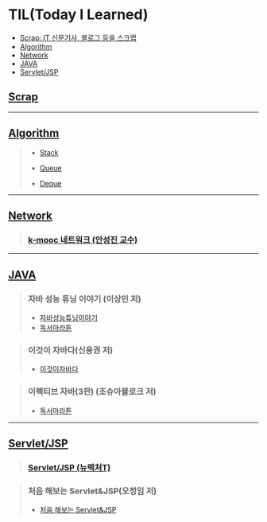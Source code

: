 # TIL(Today I Learned)

- [Scrap: IT 신문기사, 블로그 등을 스크랩](#Scrap)
- [Algorithm](#Algorithm)
- [Network](#Network)
- [JAVA](#JAVA)
- [Servlet/JSP](#Servlet/JSP)

## [Scrap](https://github.com/DevLimK1/TIL/tree/master/Scrap)

---

## [Algorithm](https://github.com/DevLimK1/TIL/tree/master/Algorithm)

> - [Stack](https://github.com/DevLimK1/TIL/tree/master/Algorithm/Stack)
>
> - [Queue](https://github.com/DevLimK1/TIL/tree/master/Algorithm/Queue)
>
> - [Deque](https://github.com/DevLimK1/TIL/tree/master/Algorithm/Deque)

---

## [Network](https://github.com/DevLimK1/TIL/tree/master/Network)

> ### [k-mooc 네트워크 (안성진 교수)](https://github.com/DevLimK1/TIL/tree/master/Network/Network_kmooc)

---

## [JAVA](https://github.com/DevLimK1/TIL/tree/master/JAVA)

> ### 자바 성능 튜닝 이야기 (이상민 저)
>
> - [자바성능튜닝이야기](https://github.com/DevLimK1/TIL/tree/master/JAVA/%EC%9E%90%EB%B0%94%EC%84%B1%EB%8A%A5%ED%8A%9C%EB%8B%9D%EC%9D%B4%EC%95%BC%EA%B8%B0)
> - [독서마라톤](https://github.com/DevLimK1/TIL/tree/master/%EB%8F%85%EC%84%9C%EB%A7%88%EB%9D%BC%ED%86%A4)

> ### 이것이 자바다(신용권 저)
>
> - [이것이자바다](https://github.com/DevLimK1/TIL/tree/master/JAVA/%EC%9D%B4%EA%B2%83%EC%9D%B4%20%EC%9E%90%EB%B0%94%EB%8B%A4)

> ### 이펙티브 자바(3판) (조슈아블로크 저)
>
> - [독서마라톤](https://github.com/DevLimK1/TIL/blob/master/%EB%8F%85%EC%84%9C%EB%A7%88%EB%9D%BC%ED%86%A4/%EC%9D%B4%ED%8E%99%ED%8B%B0%EB%B8%8C%EC%9E%90%EB%B0%943-E.md)

---

## [Servlet/JSP](https://github.com/DevLimK1/TIL/tree/master/Servlet-JSP)

> ### [Servlet/JSP (뉴렉처T)](https://github.com/DevLimK1/TIL/tree/master/Servlet-JSP/Servlet-JSP_newlecT)

> ### 처음 해보는 Servlet&JSP(오정임 저)
>
> - [처음 해보는 Servlet&JSP]()

<!--테이블 만들어주는 사이트:http://www.tablesgenerator.com/markdown_tables -->
